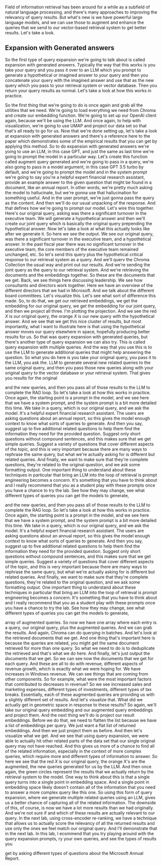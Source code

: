 Field of information retrieval has been around for a while as a subfield of natural language processing, and there's many approaches to improving the relevancy of query results. But what's new is we have powerful large language models, and we can use those to augment and enhance the queries that we send to our vector-based retrieval system to get better results. Let's take a look.

## Expansion with Generated answers

So the first type of query expansion we're going to talk about is called expansion with generated answers.
Typically the way that this works is you take your query and you pass it over to an LLM which you prompt to generate a hypothetical or imagined answer to your query and then you concatenate your query with the imagined answer and use that as the new query which you pass to your retrieval system or vector database.
Then you return your query results as normal. Let's take a look at how this works in practice.

So the first thing that we're going to do is once again and grab all the utilities that we need.
We're going to load everything we need from Chroma and create our embedding function.
We're going to set up our OpenAl client again, because we'll be using the LLM.
And once again, to help with visualization, we're going to use UMAP and project our data set so that that's all ready to go for us.
Now that we're done setting up, let's take a look at expansion with generated answers and there's a reference here to the paper which demonstrates some of the empirical results that you can get by applying this method.
So to do expansion with generated answers we're yoing to use an LLM, in this case GPT, and just the same as last time we're going to prompt the model in a particular way.
Let's create this function called augment query generated and we're going to pass in a query, we're also going to pass in a model argument, in this case GPT 3.5 turbo by default, and we're going to prompt the model and in the system prompt we're going to say you're a helpful expert financial research assistant, provide an example answer to the given question that might be found in a document, like an annual report.
In other words, we're pretty much asking the model to hallucinate, but we're gonna use that hallucination for something useful.
And in the user prompt, we're just gonna pass the query as the content.
And then we'll do our usual unpacking of the response.
And that defines how we're going to prompt our model.
Let's wire this together.
Here's our original query, asking was there a significant turnover in the executive team.
We will generate a hypothetical answer and then we'll create our joint query which is basically the original query prepending the hypothetical answer.
Now let's take a look at what this actually looks
like after we generate it.
So here we see the output. We see our original query, was there a significant turnover in the executive team, and a hypothetical answer.
In the past fiscal year there was no
significant turnover in the executive team, the core members of the executive team remained unchanged, etc.
So let's send this query plus the hypothetical critical response to our retrieval system as a query.
And we'll querv the Chroma Collection the usual way and print out our results.
And we're sending the joint query as the query to our retrieval system. And we're retrieving the documents and the embeddings together. So these are the documents that we get. Back, we see things here discussing leadership. We see how consultants and directors work together. Here we have an overview of the different directors that we had in Microsoft. And we talk about the different board committees. Let's visualize this. Let's see what sort of difference this made. So, to do that, we get our retrieved embeddings, we get the embedding for our original query, we get the embedding for our joint query, and then we project all three. I'm plotting the projection. And we see the red $X$ is our original query, the orange $X$ is our new query with the hypothetical answer. And we see that we get this nice cluster of results, but most importantly, what I want to illustrate here is that using the hypothetical answer moves our query elsewhere in space, hopefully producing better results for us.
So that was query expansion with generated queries, but there's another type of query expansion we can also try. This is called query expansion with multiple queries. And the way that you use this is to use the LLM to generate additional queries that might help answering the question. So what you do here is you take your original query, you pass it to the LLM, you ask the. LLM to generate several new related queries to the same original query, and then you pass those new queries along with your original query to the vector database or your retrieval system. That gives you results for the original

and the new queries, and then you pass all of those results to the LLM to complete the RAG loop.
So let's take a look at how this works in practice.
Once again, the starting point is a prompt in the model, and we see here that we have a system prompt, and the system prompt is a bit more detailed this time. We take in a query, which is our original query, and we ask the model. It's a helpful expert financial research assistant. The users are asking questions about an annual report, so this gives the model enough context to know what sorts of queries to generate. And then you say, suggest up to five additional related questions to help them find the information they need for the provided question. Suggest only short questions without compound sentences, and this makes sure that we get simple queries.
Suggest a variety of questions that cover different aspects of the topic, and this is very important because there are many ways to rephrase the same query, but what we're actually asking for is different but related queries.
And finally, we want to make sure that they're complete questions, they're related to the original question, and we ask some formatting output.
One important thing to understand about these techniques in particular that bring an LLM into the loop of retrieval is prompt engineering becomes a concern. It's something that you have to think about and I really recommend that you as a student play with these prompts once you have a chance to try the lab.
See how they may change, see what different types of queries you can get the models to generate,

and the new queries, and then you pass all of those results to the LLM to complete the RAG loop.
So let's take a look at how this works in practice.
Once again, the starting point is a prompt in the model, and we see here that we have a system prompt, and the system prompt is a bit more detailed this time. We take in a query, which is our original query, and we ask the model. It's a helpful expert financial research assistant. The users are asking questions about an annual report, so this gives the model enough context to know what sorts of queries to generate. And then you say, suggest up to five additional related questions to help them find the information they need for the provided question. Suggest only short questions without compound sentences, and this makes sure that we get simple queries.
Suggest a variety of questions that cover different aspects of the topic, and this is very important because there are many ways to rephrase the same query, but what we're actually asking for is different but related queries.
And finally, we want to make sure that they're complete questions, they're related to the original question, and we ask some formatting output.
One important thing to understand about these techniques in particular that bring an LLM into the loop of retrieval is prompt engineering becomes a concern. It's something that you have to think about and I really recommend that you as a student play with these prompts once you have a chance to try the lab.
See how they may change, see what different types of queries you can get the models to generate,

array of augmented queries. So now we have one array where each entry is a query, our original query, plus the augmented queries.
And we can grab the results.
And again, Chroma can do querying in batches.
And let's look at the retrieved documents that we get.
And one thing that's important here is because the queries are related, you might get the same document retrieved for more than one query. So what we need to do is to deduplicate the retrieved and that's what we do here. And finally, let's just output the documents that we get. So we can see now the documents that we get for each query.
And these are all to do with revenue, different aspects of revenue growth, which is exactly what we were hoping for.
We have increases in Windows revenue.
We can see things that are coming from other components.
So for example, what were the most important factors that contributed to decreases in revenue? So we see increased sales and marketing expenses, different types of investments, different types of tax breaks.
Essentially, each of these augmented queries are providing us with a slightly different set of results. And let's visualize that. What did we actually get in geometric space in response to these results?
So again, we'll take our original query embedding and our augmented query embeddings and project them.
And the next thing we'll do is project our result embeddings.
Before we do that, we need to flatten the list because we have a list of embeddings per query.
We just want a flat list of returned embeddings.
And then we just project them as before.
And then let's visualize what we get.
And we see that using query expansion, we were able to actually hit other related parts of the data set that our single original query may not have reached. And this gives us more of a chance to find all of the related information, especially in the context of more complex queries, which require more and different types of information to answer. So here we see that the red $X$ is our original query, the orange X's are the augmented, the new queries generated for us by the LLM.
And then once again, the green circles represent the results that we actually return by the retrieval system to the model. One way to think about this is that a single query turns into a single point in embedding space. And a single point in embedding space likely doesn't contain all of the information that you need to answer a more complex query like this one. So using this form of query expansion, where we generate multiple related queries using an LLM, gives us a better chance of capturing all of the related information.
The downside of this, of course, is now we have a lot more results than we had originally. And we're not sure if and which of these results are actually relevant to our query. In the next lab, using cross-encoder re-ranking, we have a technique that allows us to actually score the relevancy of all the returned results and use only the ones we feel match our original query. And l'll demonstrate that in the next lab. In this lab, I ecommend that you try playing around with the query expansion prompts, ry your own queries, and see the types of results you

get by asking different types of questions about the Microsoft Annual Report.